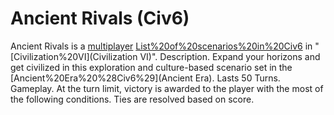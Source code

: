 # Ancient Rivals (Civ6)

Ancient Rivals is a [multiplayer](multiplayer) [List%20of%20scenarios%20in%20Civ6](scenario) in "[Civilization%20VI](Civilization VI)".
Description.
Expand your horizons and get civilized in this exploration and culture-based scenario set in the [Ancient%20Era%20%28Civ6%29](Ancient Era). Lasts 50 Turns.
Gameplay.
At the turn limit, victory is awarded to the player with the most of the following conditions. Ties are resolved based on score.